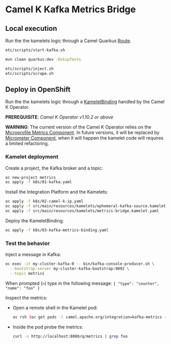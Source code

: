 # Camel K Kafka Metrics Bridge

## Local execution

Run the the kamelets logic through a Camel Quarkus [Route](etc/data/routes.yaml).

```sh
etc/scripts/start-kafka.sh

mvn clean quarkus:dev -DskipTests 

etc/scripts/inject.sh
etc/scripts/scrape.sh
```

## Deploy in OpenShift

Run the the kamelets logic through a [KameletBinding](k8s/03-kafka-metrics-binding.yaml) handled by the Camel K Operator.

**PREREQUISITE**: _Camel K Operator v1.10.2 or above_

**WARNING**: The current version of the Camel K Operator relies on the [Microprofile Metrics Component](https://camel.apache.org/components/3.18.x/microprofile-metrics-component.html). In future versions, it will be replaced by [Micrometer Component](https://camel.apache.org/components/3.18.x/micrometer-component.html), when it will happen the kamelet code will requires a limited refactoring.

### Kamelet deployment

Create a project, the Kafka broker and a topic:

```sh
oc new-project metrics
oc apply -f k8s/01-kafka.yaml
```

Install the Integration Platform and the Kamelets:

```sh
oc apply -f k8s/02-camel-k-ip.yaml
oc apply -f src/main/resources/kamelets/ephemeral-kafka-source.kamelet.yaml
oc apply -f src/main/resources/kamelets/metrics-bridge.kamelet.yaml
```

Deploy the KameletBinding:

```sh
oc apply -f k8s/03-kafka-metrics-binding.yaml
```

### Test the behavior

Inject a message in Kafka:

```sh
oc exec -it my-cluster-kafka-0 -- bin/kafka-console-producer.sh \
  --bootstrap-server my-cluster-kafka-bootstrap:9092 \
  --topic metrics
```

When prompted (`>`) type in the following message: `{ "type": "counter", "name": "foo" }`

Inspect the metrics:

- Open a remote shell in the Kamelet pod:

  ```sh
  oc rsh (oc get pods -l camel.apache.org/integration=kafka-metrics -o=jsonpath='{.items[0].metadata.name}')
  ```

- Inside the pod probe the metrics:

  ```sh
  curl -s http://localhost:8080/q/metrics | grep foo
  ```

